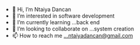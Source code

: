 - 👋 Hi, I’m Ntaiya Dancan
- 👀 I’m interested in software development
- 🌱 I’m currently learning ...back end
- 💞️ I’m looking to collaborate on ...system creation
- 📫 How to reach me ...ntaiyadancan@gmail.com

<!---
dancotejr/dancotejr is a ✨ special ✨ repository because its `README.md` (this file) appears on your GitHub profile.
You can click the Preview link to take a look at your changes.
--->
